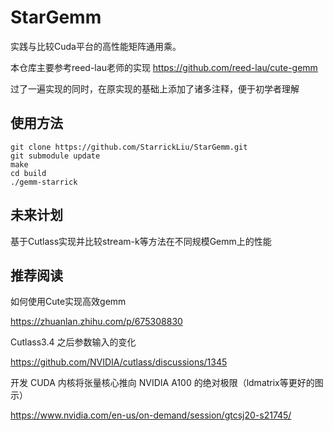 # StarGemm

实践与比较Cuda平台的高性能矩阵通用乘。

本仓库主要参考reed-lau老师的实现 https://github.com/reed-lau/cute-gemm

过了一遍实现的同时，在原实现的基础上添加了诸多注释，便于初学者理解

## 使用方法

```
git clone https://github.com/StarrickLiu/StarGemm.git
git submodule update
make
cd build
./gemm-starrick
```

## 未来计划

基于Cutlass实现并比较stream-k等方法在不同规模Gemm上的性能

## 推荐阅读

如何使用Cute实现高效gemm

https://zhuanlan.zhihu.com/p/675308830

Cutlass3.4 之后参数输入的变化

https://github.com/NVIDIA/cutlass/discussions/1345

开发 CUDA 内核将张量核心推向 NVIDIA A100 的绝对极限（ldmatrix等更好的图示）

https://www.nvidia.com/en-us/on-demand/session/gtcsj20-s21745/